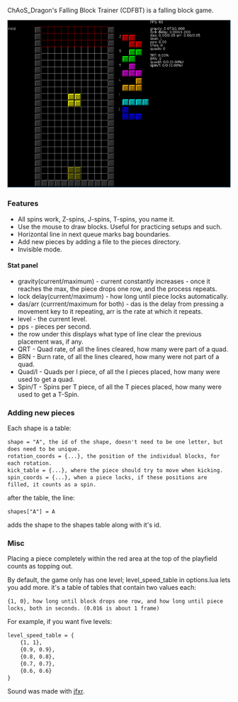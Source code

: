 ChAoS_Dragon's Falling Block Trainer (CDFBT) is a falling block game.

![Screenshot](gameplay.png)

### Features

* All spins work, Z-spins, J-spins, T-spins, you name it.
* Use the mouse to draw blocks. Useful for practicing setups and such.
* Horizontal line in next queue marks bag boundaries.
* Add new pieces by adding a file to the pieces directory.
* Invisible mode.

#### Stat panel
* gravity(current/maximum) - current constantly increases - once it reaches the max, the piece drops one row, and the process repeats.
* lock delay(current/maximum) - how long until piece locks automatically.
* das/arr (currrent/maximum for both) - das is the delay from pressing a movement key to it repeating, arr is the rate at which it repeats.
* level - the current level.
* pps - pieces per second.
* the row under this displays what type of line clear the previous placement was, if any.
* QRT - Quad rate, of all the lines cleared, how many were part of a quad.
* BRN - Burn rate, of all the lines cleared, how many were not part of a quad.
* Quad/I - Quads per I piece, of all the I pieces placed, how many were used to get a quad.
* Spin/T - Spins per T piece, of all the T pieces placed, how many were used to get a T-Spin.

### Adding new pieces

Each shape is a table:

    shape = "A", the id of the shape, doesn't need to be one letter, but does need to be unique.
    rotation_coords = {...}, the position of the individual blocks, for each rotation.
    kick_table = {...}, where the piece should try to move when kicking.
    spin_coords = {...}, when a piece locks, if these positions are filled, it counts as a spin.

after the table, the line:

    shapes["A"] = A
    
adds the shape to the shapes table along with it's id.

### Misc

Placing a piece completely within the red area at the top of the playfield
counts as topping out.

By default, the game only has one level; level_speed_table in options.lua lets
you add more. it's a table of tables that contain two values each:

    {1, 0}, how long until block drops one row, and how long until piece locks, both in seconds. (0.016 is about 1 frame)
    
For example, if you want five levels:

    level_speed_table = {
        {1, 1},
        {0.9, 0.9},
        {0.8, 0.8},
        {0.7, 0.7},
        {0.6, 0.6}
    }

Sound was made with [jfxr](https://jfxr.frozenfractal.com/#).
